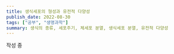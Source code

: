```yaml
---
title: 생식세포의 형성과 유전적 다양성
publish_date: 2022-08-30
tags: ["공부", "생명과학"]
summary: 생식의 종류, 세포주기, 체세포 분열, 생식세포 분열, 유전적 다양성
---
```


작성 중